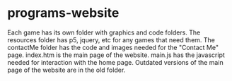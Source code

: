# programs-website

Each game has its own folder with graphics and code folders. The resources folder has p5, jquery, etc for any games that need them. The contactMe folder has the code and images needed for the "Contact Me" page. index.htm is the main page of the website. main.js has the javascript needed for interaction with the home page. Outdated versions of the main page of the website are in the old folder.
